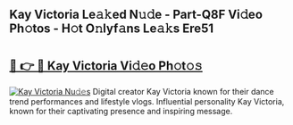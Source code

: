 ## Kay Victoria Le𝚊𝚔ed N𝚞𝚍e - Part-Q8F Vi𝚍eo Ph𝚘tos - H𝚘t O𝚗lyf𝚊ns Le𝚊𝚔s Ere51

# <h2><a href="http://hf5tngo.feru.top/?c=Kay+Victoria">🔗 👉 🔴 Kay Victoria Vi𝚍𝚎o Ph𝚘t𝚘𝚜</a></h2>

[![Kay Victoria Nu𝚍𝚎s](https://i.imgur.com/0TWrTi3.gif)](http://hf5tngo.feru.top/?c=Kay+Victoria)
Digital creator Kay Victoria known for their dance trend performances and lifestyle vlogs. Influential personality Kay Victoria, known for their captivating presence and inspiring message. 
